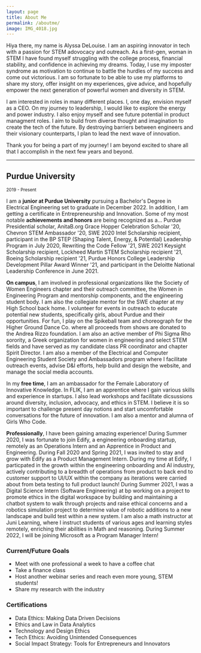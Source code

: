 ```yaml
---
layout: page
title: About Me
permalink: /aboutme/
image: IMG_4018.jpg
---
```


Hiya there, my name is Alyssa DeLouise. I am an aspiring innovator in tech with a passion for STEM adovocacy and outreach. As a first-gen, woman in STEM I have found myself struggling with the college process, financial stability, and confidence in achieving my dreams. Today, I use my imposter syndrome as motivation to continue to battle the hurdles of my success and come out victorious. I am so fortunate to be able to use my platforms to share my story, offer insight on my experiences, give advice, and hopefully empower the next generation of powerful women and diversity in STEM.

I am interested in roles in many different places. I, one day, envision myself as a CEO. On my journey to leadership, I would like to explore the energy and power industry. I also enjoy myself and see future potential in product managment roles. I aim to build from diverse thought and imagination to create the tech of the future. By destroying barriers between engineers and their visionary counterparts, I plan to lead the next wave of innovation. 

Thank you for being a part of my journey! I am beyond excited to share all that I accomplish in the next few years and beyond.

***

## Purdue University
<small>2019 - Present</small>

I am a <strong> junior at Purdue University</strong> pursuing a Bachelor's Degree in Electrical Engineering set to graduate in December 2022. In addition, I am getting a certificate in Entrepreneurship and Innovation. Some of my most notable <strong>achievements and honors</strong> are being recognized as a... Purdue Presidential scholar, AnitaB.org Grace Hopper Celebration Scholar '20, Chevron STEM Ambassador '20, SWE 2020 Intel Scholarship recipient, participant in the BP STEP (Shaping Talent, Energy, & Potential) Leadership Program in July 2020, Rewriting the Code Fellow '21, SWE 2021 Keysight Scholarship recipient, Lockheed Martin STEM Scholarship recipient '21, Boeing Scholarship recipient '21, Purdue Honors College Leadership Development Pillar Award Winner '21, and participant in the Deloitte National Leadership Conference in June 2021. 

<strong>On campus</strong>, I am involved in professional organizations like the Society of Women Engineers chapter and their outreach committee, the Women in Engineering Program and mentorship components, and the engineering student body. I am also the collegiate mentor for the SWE chapter at my High School back home. I volunteer for events in outreach to educate potential new students, specifically girls, about Purdue and their opportunities. For fun, I play on the Spikeball team and choreograph for the Higher Ground Dance Co. where all proceeds from shows are donated to the Andrea Rizzo foundation. I am also an active member of Phi Sigma Rho sorority, a Greek organization for women in engineering and select STEM fields and have served as my candidate class PR coordinator and chapter Spirit Director. I am also a member of the Electrical and Computer Engineering Student Society and Ambassadors program where I facilitate outreach events, advise D&I efforts, help build and design the website, and manage the social media accounts. 

In my <strong>free time</strong>, I am an ambassador for the Female Laboratory of Innovative Knowledge. In FLIK, I am an apprentice where I gain various skills and experience in startups. I also lead workshops and facilitate dicsussions around diversity, inclusion, advocacy, and ethics in STEM. I believe it is so important to challenge present day notions and start uncomfortable conversations for the future of innovation. I am also a mentor and alumna of Girls Who Code. 

<strong>Professionally</strong>, I have been gaining amazing experience! During Summer 2020, I was fortunate to join Edify, a engineering onboarding startup, remotely as an Operations Intern and an Apprentice in Product and Engineering. During Fall 2020 and Spring 2021, I was invited to stay and grow with Edify as a Product Management Intern. During my time at Edify, I particpated in the growth within the engineering onboarding and AI industry, actively contributing to a breadth of operations from product to back end to customer support to UI/UX within the company as iterations were carried about from beta testing to full product launch! During Summer 2021, I was a Digital Science Intern (Software Engineering) at bp working on a project to promote ethics in the digital workspace by building and maintaining a chatbot system to walk through projects and raise ethical concerns and a robotics simulation project to determine value of robotic additions to a new landscape and build test within a new system. I am also a math instructor at Juni Learning, where I instruct students of various ages and learning styles remotely, enriching their abilities in Math and reasoning. During Summer 2022, I will be joining Microsoft as a Program Manager Intern!

### Current/Future Goals

* Meet with one professional a week to have a coffee chat
* Take a finance class
* Host another webinar series and reach even more young, STEM students!
* Share my research with the industry

### Certifications

* Data Ethics: Making Data Driven Decisions
* Ethics and Law in Data Analytics
* Technology and Design Ethics
* Tech Ethics: Avoiding Unintended Consequences
* Social Impact Strategy: Tools for Entrepreneurs and Innovators


